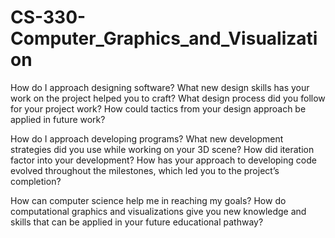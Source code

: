 # CS-330-Computer_Graphics_and_Visualization

How do I approach designing software? What new design skills has your work on the project helped you to craft? What design process did you follow for your project work? How could tactics from your design approach be applied in future work?

How do I approach developing programs? What new development strategies did you use while working on your 3D scene? How did iteration factor into your development? How has your approach to developing code evolved throughout the milestones, which led you to the project’s completion? 

How can computer science help me in reaching my goals? How do computational graphics and visualizations give you new knowledge and skills that can be applied in your future educational pathway?
